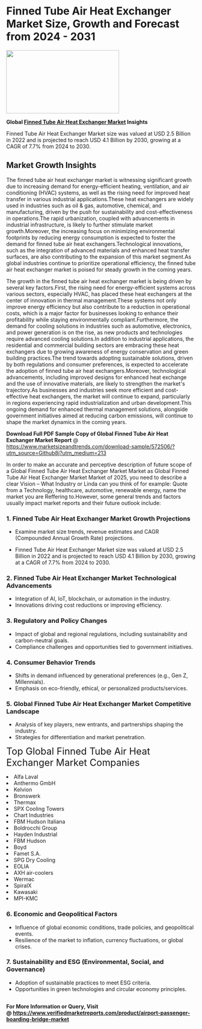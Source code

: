 <H1>Finned Tube Air Heat Exchanger Market Size, Growth and Forecast from 2024 - 2031</H1><img class="aligncenter size-medium wp-image-584254" src="https://thirdeyenews.in/wp-content/uploads/2024/09/Global-Market-Research-300x168.jpeg" alt="" width="300" height="168" /><p><strong>Global&nbsp;<a href="https://www.marketsizeandtrends.com/download-sample/572506/?utm_source=Github8j?utm_medium=213">Finned Tube Air Heat Exchanger Market</a> Insights</strong></p><p>Finned Tube Air Heat Exchanger Market size was valued at USD 2.5 Billion in 2022 and is projected to reach USD 4.1 Billion by 2030, growing at a CAGR of 7.7% from 2024 to 2030.</p><p><h2>Market Growth Insights</h2> <p>The finned tube air heat exchanger market is witnessing significant growth due to increasing demand for energy-efficient heating, ventilation, and air conditioning (HVAC) systems, as well as the rising need for improved heat transfer in various industrial applications.These heat exchangers are widely used in industries such as oil & gas, automotive, chemical, and manufacturing, driven by the push for sustainability and cost-effectiveness in operations.The rapid urbanization, coupled with advancements in industrial infrastructure, is likely to further stimulate market growth.Moreover, the increasing focus on minimizing environmental footprints by reducing energy consumption is expected to foster the demand for finned tube air heat exchangers.Technological innovations, such as the integration of advanced materials and enhanced heat transfer surfaces, are also contributing to the expansion of this market segment.As global industries continue to prioritize operational efficiency, the finned tube air heat exchanger market is poised for steady growth in the coming years.</p> <p>The growth in the finned tube air heat exchanger market is being driven by several key factors.First, the rising need for energy-efficient systems across various sectors, especially HVAC, has placed these heat exchangers at the center of innovation in thermal management.These systems not only improve energy efficiency but also contribute to a reduction in operational costs, which is a major factor for businesses looking to enhance their profitability while staying environmentally compliant.Furthermore, the demand for cooling solutions in industries such as automotive, electronics, and power generation is on the rise, as new products and technologies require advanced cooling solutions.In addition to industrial applications, the residential and commercial building sectors are embracing these heat exchangers due to growing awareness of energy conservation and green building practices.The trend towards adopting sustainable solutions, driven by both regulations and consumer preferences, is expected to accelerate the adoption of finned tube air heat exchangers.Moreover, technological advancements, including improved designs for enhanced heat exchange and the use of innovative materials, are likely to strengthen the market's trajectory.As businesses and industries seek more efficient and cost-effective heat exchangers, the market will continue to expand, particularly in regions experiencing rapid industrialization and urban development.This ongoing demand for enhanced thermal management solutions, alongside government initiatives aimed at reducing carbon emissions, will continue to shape the market dynamics in the coming years.</p> <p><span class=""><strong>Download Full PDF Sample Copy of Global Finned Tube Air Heat Exchanger Market Report</strong> @ <a href="https://www.marketsizeandtrends.com/download-sample/572506/?utm_source=Github8j?utm_medium=213" target="_blank">https://www.marketsizeandtrends.com/download-sample/572506/?utm_source=Github8j?utm_medium=213</a></span></p><p>In order to make an accurate and perceptive description of future scope of a Global&nbsp;Finned Tube Air Heat Exchanger Market Market as Global&nbsp;Finned Tube Air Heat Exchanger Market Market of 2025, you need to describe a clear Vision &ndash; What Industry or Linda can you think of for example: Quote from a Technology, healthcare, automotive, renewable energy, name the market you are Reffering to.However, some general trends and factors usually impact market reports and their future outlook include:</p><h3>1.&nbsp;<strong>Finned Tube Air Heat Exchanger Market Growth Projections</strong></h3><ul><li>Examine market size trends, revenue estimates and CAGR (Compounded Annual Growth Rate) projections.</li><li><p>Finned Tube Air Heat Exchanger Market size was valued at USD 2.5 Billion in 2022 and is projected to reach USD 4.1 Billion by 2030, growing at a CAGR of 7.7% from 2024 to 2030.</p></li></ul><h3>2.&nbsp;<strong>Finned Tube Air Heat Exchanger Market Technological Advancements</strong></h3><ul><li>Integration of AI, IoT, blockchain, or automation in the industry.</li><li>Innovations driving cost reductions or improving efficiency.</li></ul><h3>3.&nbsp;<strong>Regulatory and Policy Changes</strong></h3><ul><li>Impact of global and regional regulations, including sustainability and carbon-neutral goals.</li><li>Compliance challenges and opportunities tied to government initiatives.</li></ul><h3>4.&nbsp;<strong>Consumer Behavior Trends</strong></h3><ul><li>Shifts in demand influenced by generational preferences (e.g., Gen Z, Millennials).</li><li>Emphasis on eco-friendly, ethical, or personalized products/services.</li></ul><h3>5.&nbsp;<strong>Global Finned Tube Air Heat Exchanger Market Competitive Landscape</strong></h3><ul><li>Analysis of key players, new entrants, and partnerships shaping the industry.</li><li>Strategies for differentiation and market penetration.</li></ul><p data-pm-slice="1 1 []"><span style="color: inherit; font-family: inherit; font-size: 25px;">Top Global Finned Tube Air Heat Exchanger Market Companies</span></p><div class="" data-test-id=""><p><li>Alfa Laval</li><li> Anthermo GmbH</li><li> Kelvion</li><li> Bronswerk</li><li> Thermax</li><li> SPX Cooling Towers</li><li> Chart Industries</li><li> FBM Hudson Italiana</li><li> Boldrocchi Group</li><li> Hayden Industrial</li><li> FBM Hudson</li><li> Boyd</li><li> Famet S.A.</li><li> SPG Dry Cooling</li><li> EOLIA</li><li> AXH air-coolers</li><li> Wermac</li><li> SpiralX</li><li> Kawasaki</li><li> MPI-KMC</li></p></div><h3>6.&nbsp;<strong>Economic and Geopolitical Factors</strong></h3><ul><li>Influence of global economic conditions, trade policies, and geopolitical events.</li><li>Resilience of the market to inflation, currency fluctuations, or global crises.</li></ul><h3>7.&nbsp;<strong>Sustainability and ESG (Environmental, Social, and Governance)</strong></h3><ul><li>Adoption of sustainable practices to meet ESG criteria.</li><li>Opportunities in green technologies and circular economy principles.</li></ul><h2><strong style="font-size: 14px;">For More Information or Query, Visit @&nbsp;</strong><a style="background-color: #ffffff; font-size: 14px;" href="https://www.marketsizeandtrends.com/report/finned-tube-air-heat-exchanger-market/" target="_blank">https://www.verifiedmarketreports.com/product/airport-passenger-boarding-bridge-market</a></h2>